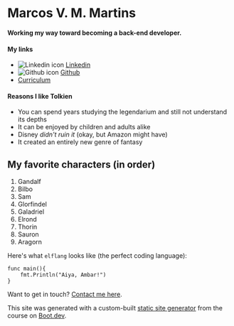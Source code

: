 # Marcos V. M. Martins

**Working my way toward becoming a back-end developer.**

#### My links

 - ![Linkedin icon](/images/linkedin_icon.png) [Linkedin](https://www.linkedin.com/in/marcos-victor-muller-martins-7193b4289/)
 - ![Github icon](/images/github.png) [Github](https://github.com/Alemoum)
 - [Curriculum](/blog/curriculum)

#### Reasons I like Tolkien

- You can spend years studying the legendarium and still not understand its depths
- It can be enjoyed by children and adults alike
- Disney _didn't ruin it_ (okay, but Amazon might have)
- It created an entirely new genre of fantasy

## My favorite characters (in order)

1. Gandalf
2. Bilbo
3. Sam
4. Glorfindel
5. Galadriel
6. Elrond
7. Thorin
8. Sauron
9. Aragorn

Here's what `elflang` looks like (the perfect coding language):

```
func main(){
    fmt.Println("Aiya, Ambar!")
}
```

Want to get in touch? [Contact me here](/contact).

This site was generated with a custom-built [static site generator](https://www.boot.dev/courses/build-static-site-generator-python) from the course on [Boot.dev](https://www.boot.dev).